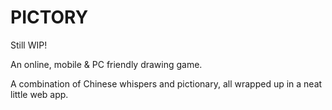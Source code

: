 # PICTORY

Still WIP!

An online, mobile & PC friendly drawing game.

A combination of Chinese whispers and pictionary, all wrapped up in a neat little web app.
